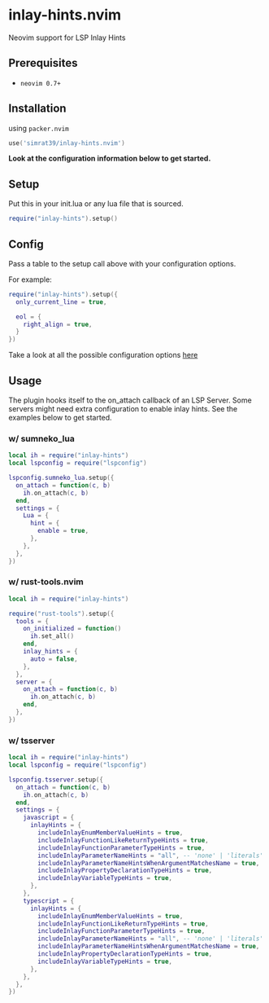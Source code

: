 # inlay-hints.nvim

Neovim support for LSP Inlay Hints

## Prerequisites

- `neovim 0.7+`

## Installation

using `packer.nvim`

```lua
use('simrat39/inlay-hints.nvim')
```

<b>Look at the configuration information below to get started.</b>

## Setup

Put this in your init.lua or any lua file that is sourced.<br>

```lua
require("inlay-hints").setup()
```

## Config

Pass a table to the setup call above with your configuration options.

For example:
```lua
require("inlay-hints").setup({
  only_current_line = true,

  eol = {
    right_align = true,
  }
})
```
Take a look at all the possible configuration options [here](https://github.com/simrat39/inlay-hints.nvim/blob/main/lua/inlay-hints/config.lua#L3)

## Usage

The plugin hooks itself to the on_attach callback of an LSP Server. Some servers might need extra configuration to enable inlay hints. See the examples below to get started.

### w/ sumneko_lua
```lua
local ih = require("inlay-hints")
local lspconfig = require("lspconfig")

lspconfig.sumneko_lua.setup({
  on_attach = function(c, b)
    ih.on_attach(c, b)
  end,
  settings = {
    Lua = {
      hint = {
        enable = true,
      },
    },
  },
})
```

### w/ rust-tools.nvim
```lua
local ih = require("inlay-hints")

require("rust-tools").setup({
  tools = {
    on_initialized = function()
      ih.set_all()
    end,
    inlay_hints = {
      auto = false,
    },
  },
  server = {
    on_attach = function(c, b)
      ih.on_attach(c, b)
    end,
  },
})
```

### w/ tsserver
```lua
local ih = require("inlay-hints")
local lspconfig = require("lspconfig")

lspconfig.tsserver.setup({
  on_attach = function(c, b)
    ih.on_attach(c, b)
  end,
  settings = {
    javascript = {
      inlayHints = {
        includeInlayEnumMemberValueHints = true,
        includeInlayFunctionLikeReturnTypeHints = true,
        includeInlayFunctionParameterTypeHints = true,
        includeInlayParameterNameHints = "all", -- 'none' | 'literals' | 'all';
        includeInlayParameterNameHintsWhenArgumentMatchesName = true,
        includeInlayPropertyDeclarationTypeHints = true,
        includeInlayVariableTypeHints = true,
      },
    },
    typescript = {
      inlayHints = {
        includeInlayEnumMemberValueHints = true,
        includeInlayFunctionLikeReturnTypeHints = true,
        includeInlayFunctionParameterTypeHints = true,
        includeInlayParameterNameHints = "all", -- 'none' | 'literals' | 'all';
        includeInlayParameterNameHintsWhenArgumentMatchesName = true,
        includeInlayPropertyDeclarationTypeHints = true,
        includeInlayVariableTypeHints = true,
      },
    },
  },
})
```